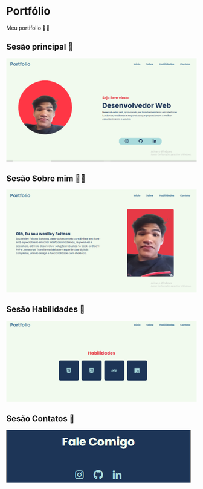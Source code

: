 # Portfólio
Meu portifolio 🧑‍💻

<div class="print">
    <h2>Sesão principal 📂</h2>
    <img src="imagens/prints/print1.PNG">
    <br>
    <h2>Sesão Sobre mim 🙋‍♂️</h2>
    <img src="imagens/prints/print2.PNG">
    <br>
    <h2>Sesão Habilidades 🚀</h2>
    <img src="imagens/prints/print3.PNG">
    <br>
    <h2>Sesão Contatos 📱</h2>
    <img src="imagens/prints/print4.PNG">
    <br>
</div>
